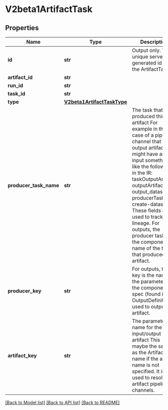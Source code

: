# V2beta1ArtifactTask

## Properties
Name | Type | Description | Notes
------------ | ------------- | ------------- | -------------
**id** | **str** | Output only. The unique server generated id of the ArtifactTask. | [optional] [readonly] 
**artifact_id** | **str** |  | [optional] 
**run_id** | **str** |  | [optional] 
**task_id** | **str** |  | [optional] 
**type** | [**V2beta1ArtifactTaskType**](V2beta1ArtifactTaskType.md) |  | [optional] 
**producer_task_name** | **str** | The task that produced this artifact For example in the case of a pipeline channel that is an output artifact you might have as input something like the following in the IR:   taskOutputArtifact:     outputArtifactKey: output_dataset     producerTask: create-dataset These fields are used to track this lineage.  For outputs, the producer task is the component name of the task that produced the artifact. | [optional] 
**producer_key** | **str** | For outputs, the key is the name of the parameter in the component spec (found in OutputDefinitions) used to output the artifact. | [optional] 
**artifact_key** | **str** | The parameter name for the input/output artifact This maybe the same as the Artifact name if the artifact name is not specified. It is used to resolve artifact pipeline channels. | [optional] 

[[Back to Model list]](../README.md#documentation-for-models) [[Back to API list]](../README.md#documentation-for-api-endpoints) [[Back to README]](../README.md)


